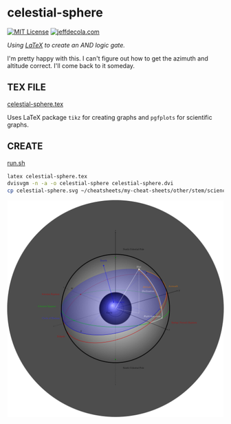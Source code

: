 # celestial-sphere

[![MIT License](http://img.shields.io/:license-mit-blue.svg)](http://jeffdecola.mit-license.org)
[![jeffdecola.com](https://img.shields.io/badge/website-jeffdecola.com-blue)](https://jeffdecola.com)

_Using
[LaTeX](https://github.com/JeffDeCola/my-cheat-sheets/tree/master/software/development/languages/latex-cheat-sheet/)
to create an AND logic gate._

I'm pretty happy with this.  I can't figure out how to get the azimuth and
altitude correct.  I'll come back to it someday.

## TEX FILE

[celestial-sphere.tex](https://github.com/JeffDeCola/my-latex-renders/blob/master/science/earth-and-space-science/astronomy/celestial-sphere/celestial-sphere.tex)

Uses LaTeX package `tikz` for creating graphs
and `pgfplots` for scientific graphs.

## CREATE

[run.sh](https://github.com/JeffDeCola/my-latex-renders/blob/master/science/earth-and-space-science/astronomy/celestial-sphere/run.sh)

```bash
latex celestial-sphere.tex
dvisvgm -n -a -o celestial-sphere celestial-sphere.dvi
cp celestial-sphere.svg ~/cheatsheets/my-cheat-sheets/other/stem/science/earth-and-space-science/astronomy-cheat-sheet/pgfplots-pics/.
```

<p align="center">
    <img src="celestial-sphere.svg"
    align="middle"
</p>
